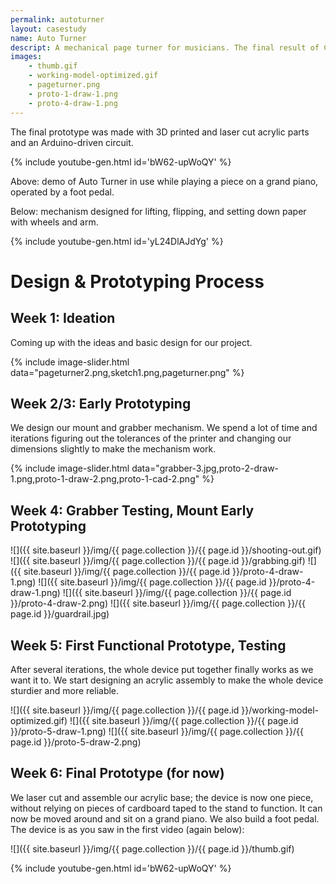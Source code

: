 ```yaml
---
permalink: autoturner
layout: casestudy
name: Auto Turner
descript: A mechanical page turner for musicians. The final result of Cooper Union's 6 week product design and prototyping Makerspace class in the Summer STEM 2018 program.
images:
    - thumb.gif
    - working-model-optimized.gif
    - pageturner.png
    - proto-1-draw-1.png
    - proto-4-draw-1.png
---
```


The final prototype was made with 3D printed and laser cut acrylic parts and an Arduino-driven circuit.

{% include youtube-gen.html id='bW62-upWoQY' %}

Above: demo of Auto Turner in use while playing a piece on a grand piano, operated by a foot pedal.

Below: mechanism designed for lifting, flipping, and setting down paper with wheels and arm.

{% include youtube-gen.html id='yL24DlAJdYg' %}

<div class='divider'></div>

# Design & Prototyping Process

## Week 1: Ideation

Coming up with the ideas and basic design for our project.

{% include image-slider.html data="pageturner2.png,sketch1.png,pageturner.png" %}

## Week 2/3: Early Prototyping

We design our mount and grabber mechanism. We spend a lot of time and iterations figuring out the tolerances of the printer and changing our dimensions slightly to make the mechanism work.

{% include image-slider.html data="grabber-3.jpg,proto-2-draw-1.png,proto-1-draw-2.png,proto-1-cad-2.png" %}

## Week 4: Grabber Testing, Mount Early Prototyping

![]({{ site.baseurl }}/img/{{ page.collection }}/{{ page.id }}/shooting-out.gif)
![]({{ site.baseurl }}/img/{{ page.collection }}/{{ page.id }}/grabbing.gif)
![]({{ site.baseurl }}/img/{{ page.collection }}/{{ page.id }}/proto-4-draw-1.png)
![]({{ site.baseurl }}/img/{{ page.collection }}/{{ page.id }}/proto-4-draw-1.png)
![]({{ site.baseurl }}/img/{{ page.collection }}/{{ page.id }}/proto-4-draw-2.png)
![]({{ site.baseurl }}/img/{{ page.collection }}/{{ page.id }}/guardrail.jpg)

## Week 5: First Functional Prototype, Testing

After several iterations, the whole device put together finally works as we want it to. We start designing an acrylic assembly to make the whole device sturdier and more reliable.

![]({{ site.baseurl }}/img/{{ page.collection }}/{{ page.id }}/working-model-optimized.gif)
![]({{ site.baseurl }}/img/{{ page.collection }}/{{ page.id }}/proto-5-draw-1.png)
![]({{ site.baseurl }}/img/{{ page.collection }}/{{ page.id }}/proto-5-draw-2.png)

## Week 6: Final Prototype (for now)

We laser cut and assemble our acrylic base; the device is now one piece, without relying on pieces of cardboard taped to the stand to function. It can now be moved around and sit on a grand piano. We also build a foot pedal. The device is as you saw in the first video (again below):

![]({{ site.baseurl }}/img/{{ page.collection }}/{{ page.id }}/thumb.gif)

{% include youtube-gen.html id='bW62-upWoQY' %}

<!-- CODE FOR IMAGE SLIDERS - AUTOMATICALLY ADD EVENTUALLY? other than just being extraneous code should have no side effects on pages where it's not needed -->

<script>
$('.image-slider').each(function(){
    thisSlider = $(this);
    firstimage = thisSlider.find("div.image-slide:first-of-type");
    firstimage.addClass('prerender');
    firstimage.imagesLoaded().progress(function () {
        height = firstimage.children().height();
        thisSlider.find(".image-slides").css('height', height);
        firstimage.removeClass('prerender').addClass('selected');
    });
})

$('.image-slider .slider-next').on('click', function(){
    changeImgSlide($(this).parent(),true);
})

$('.image-slider .slider-prev').on('click', function(){
    changeImgSlide($(this).parent(),false);
})

function changeImgSlide(thisSlider,forward){
    selected1 = thisSlider.find('.image-slide.selected');
    selected2 = thisSlider.find('.image-slide-small.selected');
    selected1.removeClass('selected');
    selected2.removeClass('selected');
    if (forward) {
        toSlide1 = getNext(selected1);
        toSlide2 = getNext(selected2);
    }
    else{
        toSlide1 = getPrev(selected1);
        toSlide2 = getPrev(selected2);
    }
    toSlide1.addClass('selected');
    toSlide2.addClass('selected');
}

function getNext(thisItem){
    if (thisItem.hasClass('image-slide')){
        search = '.image-slide';
    }
    else{
        search = '.image-slide-small';
    }
    retval = thisItem.next();
    if (retval.length == 0){
        retval = thisItem.parent().find(search).first();
    }
    return retval;
}

function getPrev(thisItem){
    if (thisItem.hasClass('image-slide')){
        search = '.image-slide';
    }
    else{
        search = '.image-slide-smol';
    }
    retval = thisItem.prev();
    if (retval.length == 0){
        retval = thisItem.parent().find(search).last();
    }
    return retval;
}
</script>